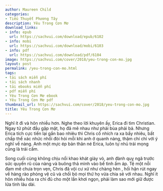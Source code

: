 ```yaml
---
author: Maureen Child
categories:
- Tiểu Thuyết Phương Tây
description: Yêu Trong Cơn Mơ
download_links:
- info: epub
  url: https://sachvui.com/download/epub/6102
- info: mobi
  url: https://sachvui.com/download/mobi/6103
- info: pdf
  url: https://sachvui.com/download/pdf/6104
image: https://sachvui.com/cover/2018/yeu-trong-con-mo.jpg
layout: post
permalink: /yeu-trong-con-mo.html
tags:
- tải sách miễn phí
- tải sách nhanh
- tải ebooks miễn phí
- pdf miễn phí
- Yêu Trong Cơn Mơ ebook
- Yêu Trong Cơn Mơ pdf
thumbnail_url: https://sachvui.com/cover/2018/yeu-trong-con-mo.jpg
title: Yêu Trong Cơn Mơ
---
```


 <div class="item-desc text-justify"> <p>Nghĩ ít đi và hôn nhiều hơn. Nghe theo lời khuyên ấy, Erica đi tìm Christian. Ngay từ phút đầu gặp mặt, họ đã mê nhau như phải bùa phải bả. Nhưng Erica tích cực tiến lại gần bao nhiêu thì Chris cố nhích ra xa bấy nhiêu, bất chấp thể xác nhức nhối đòi hỏi mỗi khi anh ở quanh nàng, thậm chí chỉ với ý nghĩ về nàng. Anh một mực ép bản thân né Erica, luôn tự nhủ trái mọng cũng là trái cấm.</p><p>Song cuối cùng không chịu nổi khao khát giày vò, anh đành quỵ ngã trước sức quyến rũ của nàng và buông thả mình vào bể tình ấm áp. Tệ một nỗi đam mê chưa trọn vẹn, Chris đã vội cư xử như chàng hèn , hối hận rút ngay về hàng rào phòng vệ cũ và chối bỏ mọi thứ họ vừa chia sẻ với nhau. Nghĩ ít hôn nhiều hóa ra chỉ đủ cho một lần khơi ngọn, phải làm sao mới giữ được lửa tình lâu dài.</p> </div>